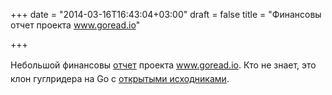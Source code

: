 +++
date = "2014-03-16T16:43:04+03:00"
draft = false
title = "Финансовы отчет проекта www.goread.io"

+++

<p>Небольшой финансовы <a href="http://mattjibson.com/blog/2014/03/13/goread-one-year-with-money-and-app-engine/">отчет</a> проекта&nbsp;<span style="line-height: 1.6em;"><a href="https://www.goread.io/">www.goread.io</a>. Кто не знает, это клон гуглридера на Go с <a href="https://github.com/mjibson/goread">открытыми исходниками</a>.</span></p>


